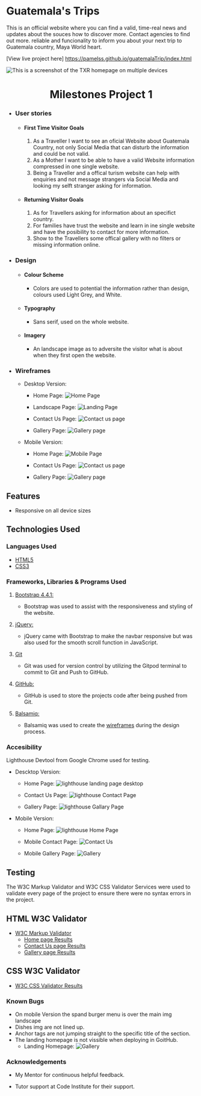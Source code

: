 # Guatemala's Trips


This is an official website where you can find a valid, time-real news and updates about the souces how to discover more. Contact agencies to find out more. 
reliable and funcionality to inform you about your next trip to Guatemala country, Maya World heart.

[View live project here] https://pamelss.github.io/guatemalaTrip/index.html


![This is a screenshot of the TXR homepage on multiple devices](assets/img/website.png)

<h1 align="center">Milestones Project 1</h1>



-   ### User stories

    -   #### First Time Visitor Goals

        1. As a Traveller I want to see an oficial Website about Guatemala Country, not only Social Media that can disturb the information and could be not valid.
        2. As a Mother I want to be able to have a valid Website information compressed in one single website.
        3. Being a Traveller and a offical turism website can help with enquiries and not message strangers via Social Media and looking my selft stranger asking for information.

    -   #### Returning Visitor Goals

        1. As for Travellers asking for information about an specifict country.
        2. For families have trust the website and learn in ine single website and have the posibility to contact for more information.
        3. Show to the Travellers some offical gallery with no filters or missing information online.

-   ### Design
    -   #### Colour Scheme
        -   Colors are used to potential the information rather than design, colours used Light Grey, and White.
    -   #### Typography
        - Sans serif, used on the whole website.
    -   #### Imagery
        -   An landscape image as to adversite the visitor what is about when they first open the website.

*   ### Wireframes
    + Desktop Version:

        * Home Page:
        ![Home Page](<assets/img/WireFrames/Project One.png>) 

        * Landscape Page:
        ![Landing Page](assets/img/WireFrames/Landscape.png)

        * Contact Us Page:
        ![Contact us page](<assets/img/WireFrames/Contact Us 1.png>)

        * Gallery Page:
        ![Gallery page](<assets/img/WireFrames/Gallery 2.png>)


    + Mobile Version:
        * Home Page:
        ![Mobile Page](<assets/img/WireFrames/Mobile Home.png>)

        * Contact Us Page:
        ![Contact us page](<assets/img/WireFrames/Mobile Contact Us.png>)

        * Gallery Page:
        ![Gallery page](<assets/img/WireFrames/Mobile Gallery.png>)

<!-- 
    <p align="center">
<img src="assets/img/WireFrames/Landscape.png" width="600" height="100%">
</p> -->



## Features

-   Responsive on all device sizes

## Technologies Used

### Languages Used

-   [HTML5](https://en.wikipedia.org/wiki/HTML5)
-   [CSS3](https://en.wikipedia.org/wiki/Cascading_Style_Sheets)

### Frameworks, Libraries & Programs Used

1. [Bootstrap 4.4.1:](https://getbootstrap.com/docs/4.4/getting-started/introduction/)
    - Bootstrap was used to assist with the responsiveness and styling of the website.
1. [jQuery:](https://jquery.com/)
    - jQuery came with Bootstrap to make the navbar responsive but was also used for the smooth scroll function in JavaScript.
1. [Git](https://git-scm.com/)
    - Git was used for version control by utilizing the Gitpod terminal to commit to Git and Push to GitHub.
1. [GitHub:](https://github.com/)
    - GitHub is used to store the projects code after being pushed from Git.

1. [Balsamiq:](https://balsamiq.com/)
    - Balsamiq was used to create the [wireframes](https://github.com/) during the design process.

### Accesibility

Lighthouse Devtool from Google Chrome used for testing.

+ Descktop Version:
    - Home Page:
    ![lighthouse landing page desktop](<assets/img/LightHouse Test/LandPage.png>)

    - Contact Us Page:
    ![lighthouse Contact Page](<assets/img/LightHouse Test/Contact Page.png>)

    - Gallery Page:
    ![lighthouse Gallary Page](<assets/img/LightHouse Test/Gallery Page.png>)

+ Mobile Version:

    - Home Page:
      ![lighthouse Home Page](<assets/img/LightHouse Test/Mobile Home Page.png>)

    - Mobile Contact Page:
    ![Contact Us](<assets/img/LightHouse Test/Mobile Contact .png>)

    - Mobile Gallery Page:
    ![Gallery](<assets/img/LightHouse Test/Mobile Gallery.png>)

## Testing

The W3C Markup Validator and W3C CSS Validator Services were used to validate every page of the project to ensure there were no syntax errors in the project.

 ## HTML W3C Validator

- [W3C Markup Validator](https://validator.w3.org/)
    - [Home page Results](<assets/img/WireFrames/W3Cvalidator.png>)
    - [Contact Us page Results](<assets/img/WireFrames/W3CvalidatorContact.png>)
    - [Gallery page Results](<assets/img/WireFrames/W3CvalidatorGallery.png>)

 ## CSS W3C Validator
-   [W3C CSS Validator Results](<assets/img/WireFrames/W3C_CSS_VALIDATOR.png>)

### Known Bugs

-  On mobile Version the spand burger menu is over the main img landscape
-  Dishes img are not lined up.
-  Anchor tags are not jumping straight to the specific title of the section.
- The landing homepage is not vissible when deploying in GoitHub.
    - Landing Homepage:
    ![Gallery](<assets/img/WireFrames/HomePage_LandingPage.png>)

### Acknowledgements

-   My Mentor for continuous helpful feedback.

-   Tutor support at Code Institute for their support.
